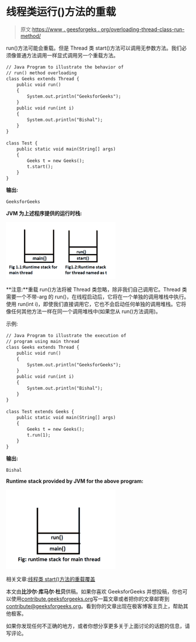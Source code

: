 # 线程类运行()方法的重载

> 原文:[https://www . geesforgeks . org/overloading-thread-class-run-method/](https://www.geeksforgeeks.org/overloading-thread-class-run-method/)

run()方法可能会重载。但是 Thread 类 start()方法可以调用无参数方法。我们必须像普通方法调用一样显式调用另一个重载方法。

```
// Java Program to illustrate the behavior of
// run() method overloading
class Geeks extends Thread {
    public void run()
    {
        System.out.println("GeeksforGeeks");
    }
    public void run(int i)
    {
        System.out.println("Bishal");
    }
} 

class Test {
    public static void main(String[] args)
    {
        Geeks t = new Geeks();
        t.start();
    }
}
```

**输出:**

```
GeeksforGeeks
```

**JVM 为上述程序提供的运行时栈:**

![](img/66af99f164520598c57b34fbf4e0ad44.png)

**注意:**重载 run()方法将被 Thread 类忽略，除非我们自己调用它。Thread 类需要一个不带-arg 的 run()，在线程启动后，它将在一个单独的调用堆栈中执行。使用 run(int i)，即使我们直接调用它，它也不会启动任何单独的调用堆栈。它将像任何其他方法一样在同一个调用堆栈中(如果您从 run()方法调用)。

示例:

```
// Java Program to illustrate the execution of
// program using main thread
class Geeks extends Thread {
    public void run()
    {
        System.out.println("GeeksforGeeks");
    }
    public void run(int i)
    {
        System.out.println("Bishal");
    }
} 

class Test extends Geeks {
    public static void main(String[] args)
    {
        Geeks t = new Geeks();
        t.run(1);
    }
}
```

**输出:**

```
Bishal

```

**Runtime stack provided by JVM for the above program:**

![](img/d5ce9033872c2e06d05799987e64a0a2.png)

相关文章:[线程类 start()方法的重载覆盖](https://www.geeksforgeeks.org/overriding-thread-class-start-method/)

本文由**比沙尔·库马尔·杜贝**供稿。如果你喜欢 GeeksforGeeks 并想投稿，你也可以使用[contribute.geeksforgeeks.org](http://www.contribute.geeksforgeeks.org)写一篇文章或者把你的文章邮寄到 contribute@geeksforgeeks.org。看到你的文章出现在极客博客主页上，帮助其他极客。

如果你发现任何不正确的地方，或者你想分享更多关于上面讨论的话题的信息，请写评论。